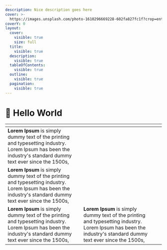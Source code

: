 ```yaml
---
description: Nice description goes here
cover: >-
  https://images.unsplash.com/photo-1610296669228-602fa827fc1f?crop=entropy&cs=srgb&fm=jpg&ixid=M3wxOTcwMjR8MHwxfHNlYXJjaHw1fHxzcGFjZXxlbnwwfHx8fDE3MDcyOTQ1NDh8MA&ixlib=rb-4.0.3&q=85
coverY: 0
layout:
  cover:
    visible: true
    size: full
  title:
    visible: true
  description:
    visible: true
  tableOfContents:
    visible: true
  outline:
    visible: true
  pagination:
    visible: true
---
```


# 🎤 Hello World

<table data-view="cards" data-full-width="true"><thead><tr><th></th><th></th><th></th></tr></thead><tbody><tr><td><strong>Lorem Ipsum</strong> is simply dummy text of the printing and typesetting industry. Lorem Ipsum has been the industry's standard dummy text ever since the 1500s,</td><td></td><td></td></tr><tr><td><strong>Lorem Ipsum</strong> is simply dummy text of the printing and typesetting industry. Lorem Ipsum has been the industry's standard dummy text ever since the 1500s,</td><td></td><td></td></tr><tr><td><strong>Lorem Ipsum</strong> is simply dummy text of the printing and typesetting industry. Lorem Ipsum has been the industry's standard dummy text ever since the 1500s,</td><td><strong>Lorem Ipsum</strong> is simply dummy text of the printing and typesetting industry. Lorem Ipsum has been the industry's standard dummy text ever since the 1500s,</td><td></td></tr></tbody></table>
